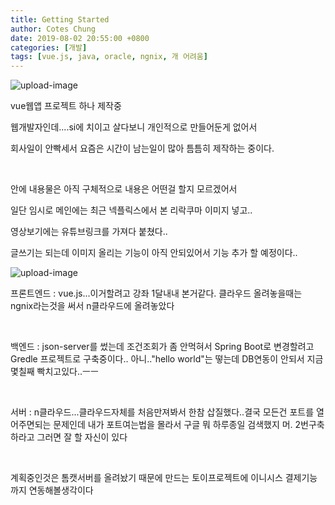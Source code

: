 ```yaml
---
title: Getting Started
author: Cotes Chung
date: 2019-08-02 20:55:00 +0800
categories: [개발]
tags: [vue.js, java, oracle, ngnix, 개 어려움]
---
```


![upload-image](/assets/img/sample/vue1.png)

vue웹앱 프로젝트 하나 제작중

웹개발자인데....si에 치이고 살다보니 개인적으로 만들어둔게 없어서

회사일이 안빡세서 요즘은 시간이 남는일이 많아 틈틈히 제작하는 중이다.

​

안에 내용물은 아직 구체적으로 내용은 어떤걸 할지 모르겠어서 

일단 임시로 메인에는 최근 넥플릭스에서 본 리락쿠마 이미지 넣고..

영상보기에는 유튜브링크를 가져다 붙쳤다..

글쓰기는 되는데 이미지 올리는 기능이 아직 안되있어서 기능 추가 할 예정이다..

​![upload-image](/assets/img/sample/vue2.png)

프론트엔드 : vue.js...이거할려고 강좌 1달내내 본거같다. 클라우드 올려놓을때는 ngnix라는것을 써서 n클라우드에 올려놓았다

​

백엔드 : json-server를 썼는데 조건조회가 좀 안먹혀서 Spring Boot로 변경할려고 Gredle 프로젝트로 구축중이다.. 아니.."hello world"는 떻는데 DB연동이 안되서 지금 몇칠째 빡치고있다..ㅡㅡ

​

서버 : n클라우드...클라우드자체를 처음만져봐서 한참 삽질했다..결국 모든건 포트를 열어주면되는 문제인데 내가 포트여는법을 몰라서 구글 뭐 하루종일 검색했지 머. 2번구축하라고 그러면 잘 할 자신이 있다

​

계획중인것은 톰캣서버를 올려놨기 때문에 만드는 토이프로젝트에 이니시스 결제기능까지 연동해볼생각이다
